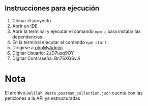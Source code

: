 
## Instrucciones para ejecución

1. Clonar el proyecto
2. Abrir en IDE
3. Abrir la terminal y ejecutar el comando `npm i` para instalar las dependencias
4. En la terminal ejecutar el comando `npm start`
5. Dirigirse a [phpMyAdmin](https://remotemysql.com/phpmyadmin/index.php)
6. Digitar Usuario: 2JD7usq9OY
7. Digitar Contraseña: Bn7SXGSvJi

# Nota

El archivo `Delilah Resto.postman_collection.json` cuenta con las peticiones a la API ya estructuradas